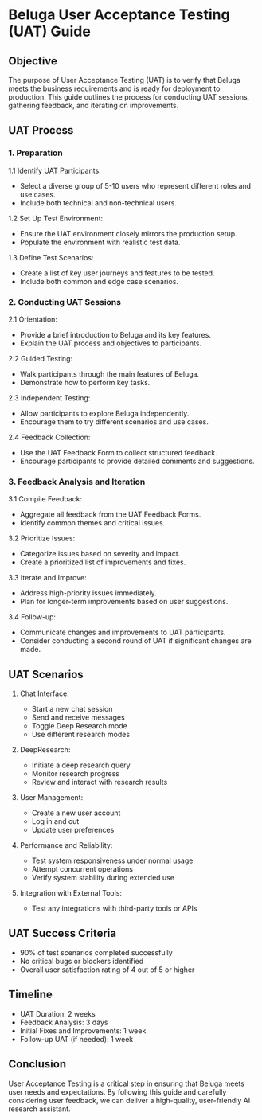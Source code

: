 # Beluga User Acceptance Testing (UAT) Guide

## Objective
The purpose of User Acceptance Testing (UAT) is to verify that Beluga meets the business requirements and is ready for deployment to production. This guide outlines the process for conducting UAT sessions, gathering feedback, and iterating on improvements.

## UAT Process

### 1. Preparation

1.1 Identify UAT Participants:
- Select a diverse group of 5-10 users who represent different roles and use cases.
- Include both technical and non-technical users.

1.2 Set Up Test Environment:
- Ensure the UAT environment closely mirrors the production setup.
- Populate the environment with realistic test data.

1.3 Define Test Scenarios:
- Create a list of key user journeys and features to be tested.
- Include both common and edge case scenarios.

### 2. Conducting UAT Sessions

2.1 Orientation:
- Provide a brief introduction to Beluga and its key features.
- Explain the UAT process and objectives to participants.

2.2 Guided Testing:
- Walk participants through the main features of Beluga.
- Demonstrate how to perform key tasks.

2.3 Independent Testing:
- Allow participants to explore Beluga independently.
- Encourage them to try different scenarios and use cases.

2.4 Feedback Collection:
- Use the UAT Feedback Form to collect structured feedback.
- Encourage participants to provide detailed comments and suggestions.

### 3. Feedback Analysis and Iteration

3.1 Compile Feedback:
- Aggregate all feedback from the UAT Feedback Forms.
- Identify common themes and critical issues.

3.2 Prioritize Issues:
- Categorize issues based on severity and impact.
- Create a prioritized list of improvements and fixes.

3.3 Iterate and Improve:
- Address high-priority issues immediately.
- Plan for longer-term improvements based on user suggestions.

3.4 Follow-up:
- Communicate changes and improvements to UAT participants.
- Consider conducting a second round of UAT if significant changes are made.

## UAT Scenarios

1. Chat Interface:
   - Start a new chat session
   - Send and receive messages
   - Toggle Deep Research mode
   - Use different research modes

2. DeepResearch:
   - Initiate a deep research query
   - Monitor research progress
   - Review and interact with research results

3. User Management:
   - Create a new user account
   - Log in and out
   - Update user preferences

4. Performance and Reliability:
   - Test system responsiveness under normal usage
   - Attempt concurrent operations
   - Verify system stability during extended use

5. Integration with External Tools:
   - Test any integrations with third-party tools or APIs

## UAT Success Criteria

- 90% of test scenarios completed successfully
- No critical bugs or blockers identified
- Overall user satisfaction rating of 4 out of 5 or higher

## Timeline

- UAT Duration: 2 weeks
- Feedback Analysis: 3 days
- Initial Fixes and Improvements: 1 week
- Follow-up UAT (if needed): 1 week

## Conclusion

User Acceptance Testing is a critical step in ensuring that Beluga meets user needs and expectations. By following this guide and carefully considering user feedback, we can deliver a high-quality, user-friendly AI research assistant.

